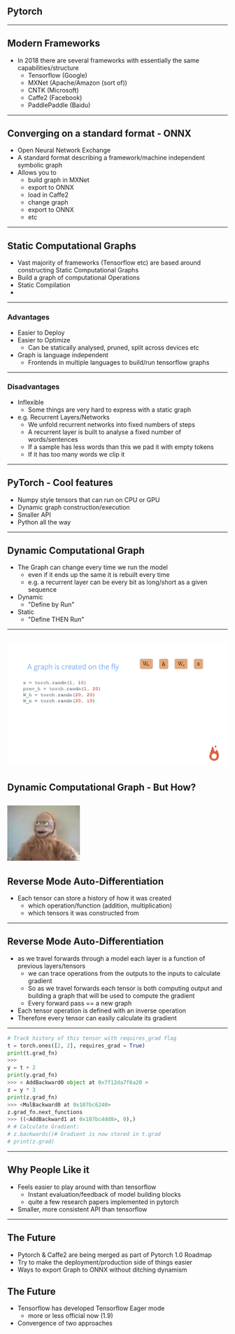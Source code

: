 ## Pytorch
---
## Modern Frameworks

- In 2018 there are several frameworks with essentially the same capabilities/structure
    - Tensorflow (Google)
    - MXNet (Apache/Amazon (sort of))
    - CNTK (Microsoft)
    - Caffe2 (Facebook)
    - PaddlePaddle (Baidu)

---
## Converging on a standard format - ONNX

- Open Neural Network Exchange
- A standard format describing a framework/machine independent symbolic graph
- Allows you to
    - build graph in MXNet
    - export to ONNX
    - load in Caffe2
    - change graph
    - export to ONNX
    - etc

---
## Static Computational Graphs

- Vast majority of frameworks (Tensorflow etc) are based around constructing Static Computational Graphs
- Build a graph of computational Operations
- Static Compilation
-
---
### Advantages
- Easier to Deploy
- Easier to Optimize
    - Can be statically analysed, pruned, split across devices etc
- Graph is language independent
    - Frontends in multiple languages to build/run tensorflow graphs
---
### Disadvantages
- Inflexible
    - Some things are very hard to express with a static graph
- e.g. Recurrent Layers/Networks
    - We unfold recurrent networks into fixed numbers of steps
    - A recurrent layer is built to analyse a fixed number of words/sentences
    - If a sample has less words than this we pad it with empty tokens
    - If it has too many words we clip it
---
## PyTorch - Cool features
- Numpy style tensors that can run on CPU or GPU
- Dynamic graph construction/execution
- Smaller API
- Python all the way
---
## Dynamic Computational Graph
- The Graph can change every time we run the model
    - even if it ends up the same it is rebuilt every time
    - e.g. a recurrent layer can be every bit as long/short as a given sequence
- Dynamic
    - "Define by Run"
- Static
    - "Define THEN Run"
---
![](/images/dynamic_graph.gif)
---
## Dynamic Computational Graph - But How?
![](/images/how-monkey.gif)
---
## Reverse Mode Auto-Differentiation
- Each tensor can store a history of how it was created
    - which operation/function (addition, multiplication)
    - which tensors it was constructed from
---
## Reverse Mode Auto-Differentiation
- as we travel forwards through a model each layer is a function of previous layers/tensors
  - we can trace operations from the outputs to the inputs to calculate gradient
  - So as we travel forwards each tensor is both computing output and building a graph that will be used to compute the gradient
  - Every forward pass == a new graph
- Each tensor operation is defined with an inverse operation
- Therefore every tensor can easily calculate its gradient
---
```python
# Track history of this tensor with requires_grad flag
t = torch.ones([2, 2], requires_grad = True)
print(t.grad_fn)
>>>
y = t + 2
print(y.grad_fn)
>>> < AddBackward0 object at 0x7f12da7f6a20 >
z = y * 3
print(z.grad_fn)
>>> <MulBackward0 at 0x107bc6240>
z.grad_fn.next_functions
>>> ((<AddBackward1 at 0x107bc4dd8>, 0),)
# # Calculate Gradient:
# z.backwards()# Gradient is now stored in t.grad
# print(z.grad)
```
---
## Why People Like it
- Feels easier to play around with than tensorflow
    - Instant evaluation/feedback of model building blocks
    - quite a few research papers implemented in pytorch
- Smaller, more consistent API than tensorflow
---
## The Future
- Pytorch & Caffe2 are being merged as part of Pytorch 1.0 Roadmap
- Try to make the deployment/production side of things easier
- Ways to export Graph to ONNX without ditching dynamism
## The Future
- Tensorflow has developed Tensorflow Eager mode
    - more or less official now (1.9)
- Convergence of two approaches
